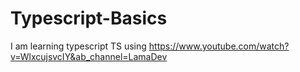 # Typescript-Basics

I am learning typescript TS using https://www.youtube.com/watch?v=WlxcujsvcIY&ab_channel=LamaDev
